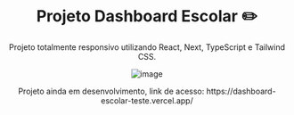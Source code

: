 <h1 align="center"> Projeto Dashboard Escolar ✏️ </h1>
<p align="center"> Projeto totalmente responsivo utilizando React, Next, TypeScript e Tailwind CSS. </p>

<div align="center">

![image](https://github.com/user-attachments/assets/347aea0b-1a67-401f-9884-bf22cc31ef46)

</div>

<p align="center"> Projeto ainda em desenvolvimento, link de acesso: https://dashboard-escolar-teste.vercel.app/</p>
